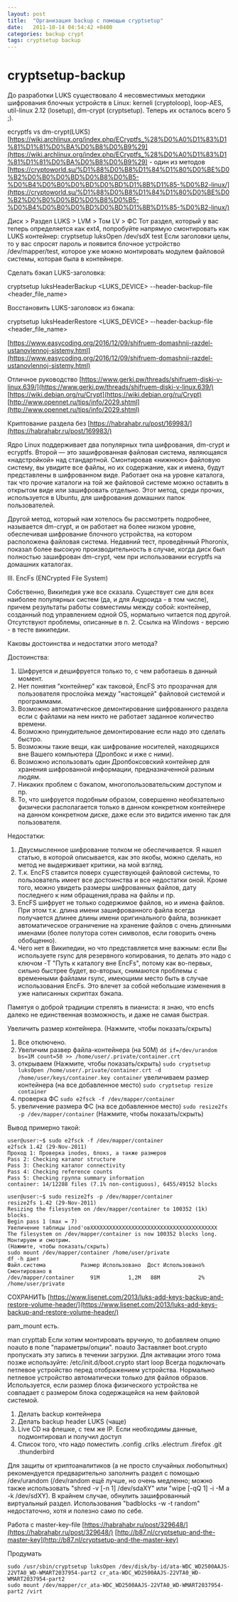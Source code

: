 ```yaml
---
layout: post
title:  "Организация backup c помощью cryptsetup"
date:   2011-10-14 04:54:42 +0400
categories: backup crypt
tags: cryptsetup backup
---
```


# cryptsetup-backup
До разработки LUKS существовало 4 несовместимых методики шифрования блочных устройств в Linux: kerneli (cryptoloop), loop-AES, util-linux 2.12 (losetup), dm-crypt (cryptsetup). Теперь их осталось всего 5 ;). 

ecryptfs vs dm-crypt(LUKS)
[https://wiki.archlinux.org/index.php/ECryptfs_%28%D0%A0%D1%83%D1%81%D1%81%D0%BA%D0%B8%D0%B9%29](https://wiki.archlinux.org/index.php/ECryptfs_%28%D0%A0%D1%83%D1%81%D1%81%D0%BA%D0%B8%D0%B9%29)  - один из методов
[https://cryptoworld.su/%D1%88%D0%B8%D1%84%D1%80%D0%BE%D0%B2%D0%B0%D0%BD%D0%B8%D0%B5-%D0%B4%D0%B0%D0%BD%D0%BD%D1%8B%D1%85-%D0%B2-linux/](https://cryptoworld.su/%D1%88%D0%B8%D1%84%D1%80%D0%BE%D0%B2%D0%B0%D0%BD%D0%B8%D0%B5-%D0%B4%D0%B0%D0%BD%D0%BD%D1%8B%D1%85-%D0%B2-linux/)

Диск > Раздел LUKS > LVM > Том LV > ФС
Тот раздел, который у вас теперь определяется как ext4, попробуйте напрямую смонтировать как LUKS контейнер: cryptsetup luksOpen /dev/sdX test
Если заголовки целы, то у вас спросят пароль и появится блочное устройство /dev/mapper/test, которое уже можно монтировать модулем файловой системы, которая была в контейнере.


Сделать бэкап LUKS-заголовка:

cryptsetup luksHeaderBackup <LUKS_DEVICE> --header-backup-file <header_file_name>

Восстановить LUKS-заголовок из бэкапа:

cryptsetup luksHeaderRestore <LUKS_DEVICE> --header-backup-file <header_file_name>



[https://www.easycoding.org/2016/12/09/shifruem-domashnij-razdel-ustanovlennoj-sistemy.html](https://www.easycoding.org/2016/12/09/shifruem-domashnij-razdel-ustanovlennoj-sistemy.html)


Отличное руководство
[https://www.gerki.pw/threads/shifruem-diski-v-linux.639/](https://www.gerki.pw/threads/shifruem-diski-v-linux.639/)
[https://wiki.debian.org/ru/Crypt](https://wiki.debian.org/ru/Crypt)
[http://www.opennet.ru/tips/info/2029.shtml](http://www.opennet.ru/tips/info/2029.shtml)

Криптование раздела без 
[https://habrahabr.ru/post/169983/](https://habrahabr.ru/post/169983/)


Ядро Linux поддерживает два популярных типа шифрования, dm-crypt и ecryptfs. Второй — это зашифрованная файловая система, являющаяся «надстройкой» над стандартной. Смонтировав «нижнюю» файловую систему, вы увидите все файлы, но их содержание, как и имена, будут представлены в шифрованном виде. Работает она на уровне каталога, так что прочие каталоги на той же файловой системе можно оставить в открытом виде или зашифровать отдельно. Этот метод, среди прочих, используется в Ubuntu, для шифрования домашних папок пользователей.

Другой метод, который нам хотелось бы рассмотреть подробнее, называется dm-crypt, и он работает на более низком уровне, обеспечивая шифрование блочного устройства, на котором расположена файловая система. Недавний тест, проведённый Phoronix, показал более высокую производительность в случае, когда диск был полностью зашифрован dm-crypt, чем при использовании ecryptfs на домашних каталогах.




III. EncFs (ENCrypted File System)

Собственно, Википедия уже все сказала. Существует сие для всех наиболее популярных систем (да, и для Андроида - в том числе), причем результаты работы совместимы между собой: контейнер, созданный под управлением одной OS, нормально читается под другой. Отсутствуют проблемы, описанные в п. 2. Ссылка на Windows - версию - в тесте википедии.

Каковы достоинства и недостатки этого метода?

Достоинства:

1. Шифруется и дешифруется только то, с чем работаешь в данный момент.
2. Нет понятия "контейнер" как таковой, EncFS это прозрачная для пользователя прослойка между "настоящей" файловой системой и программами.
3. Возможно автоматическое демонтирование шифрованного раздела если с файлами на нем никто не работает заданное количество времени.
4. Возможно принудительное демонтирование если надо это сделать быстро.
5. Возможны такие вещи, как шифрование носителей, находящихся вне Вашего компьютера (Дропбокс и иже с ними).
6. Возможно использовать один Дропбоксовский контейнер для хранения шифрованной информации, предназначенной разным людям.
7. Никаких проблем с бэкапом, многопользовательским доступом и пр.
8. То, что шифруется подобным образом, совершенно необязательно физически располагается только в данном конкретном контейнере на данном конкретном диске, даже если это видится именно так для пользователя.

Недостатки:

1. Двусмысленное шифрование толком не обеспечивается. Я нашел статью, в которой описывается, как это якобы, можно сделать, но метод не выдерживает критики, на мой взгляд.
2. Т.к. EncFS ставится поверх существующей файловой системы, то пользователь имеет все достоинства и все недостатки оной. Кроме того, можно увидеть размеры шифрованных файлов, дату последнего к ним обращения,права на файлы и пр.
3. EncFS шифрует не только содержимое файлов, но и имена файлов. При этом т.к. длина имени зашифрованного файла всегда получается длинее длины имени оригинального файла, возникает автоматическое ограничение на хранение файлов с очень длинными именами (более полутора сотен символов, если говорить очень обобщенно).
4. Чего нет в Википедии, но что представляется мне важным: если Вы используете rsync для резервного копирования, то делать это надо с ключом -T "Путь к каталогу вне EncFs", потому как во-первых, сильно быстрее будет, во-вторых, снимаются проблемы с временными файлами rsync, имеющими место быть в случае использования EncFs. Это влечет за собой небольшие изменения в уже написанных скриптах бэкапа.

Памятуя о доброй традиции стрелять в пианиста: я знаю, что encfs далеко не единственная возможность, и даже не самая быстрая. 





Увеличить размер контейнера.
(Нажмите, чтобы показать/скрыть)
   1. Все отключено.
   2. Увеличим развер файла-контейнера (на 50M)
`dd if=/dev/urandom bs=1M count=50 >> /home/user/.private/container.crt`
   3. открываем
(Нажмите, чтобы показать/скрыть)
`sudo cryptsetup luksOpen /home/user/.private/container.crt -d /home/user/keys/container.key container`
      увеличиваем размер контейнера (на все добавленное место)
`sudo cryptsetup resize container`
   4. проверка ФС
`sudo e2fsck -f /dev/mapper/container`
   5. увеличение размера ФС (на все добавленное место)
`sudo resize2fs -p /dev/mapper/container`
(Нажмите, чтобы показать/скрыть)

Вывод примерно такой:
```
user@user:~$ sudo e2fsck -f /dev/mapper/container
e2fsck 1.42 (29-Nov-2011)
Проход 1: Проверка inodes, блокs, а также размеров
Pass 2: Checking каталог structure
Pass 3: Checking каталог connectivity
Pass 4: Checking reference counts
Pass 5: Checking группа summary information
container: 14/12288 files (7.1% non-contiguous), 6455/49152 blocks

user@user:~$ sudo resize2fs -p /dev/mapper/container
resize2fs 1.42 (29-Nov-2011)
Resizing the filesystem on /dev/mapper/container to 100352 (1k) blocks.
Begin pass 1 (max = 7)
Увеличение таблицы inod'овXXXXXXXXXXXXXXXXXXXXXXXXXXXXXXXXXXXXXXXX
The filesystem on /dev/mapper/container is now 100352 blocks long.
Монтируем и смотрим.
(Нажмите, чтобы показать/скрыть)
sudo mount /dev/mapper/container /home/user/private
df -h дает
Файл.система           Размер Использовано  Дост Использовано% Cмонтировано в
/dev/mapper/container     91M         1,2M   88M            2% /home/user/private
```



СОХРАНИТЬ 
[https://www.lisenet.com/2013/luks-add-keys-backup-and-restore-volume-header/](https://www.lisenet.com/2013/luks-add-keys-backup-and-restore-volume-header/)




pam_mount есть.

man crypttab
Если хотим монтировать вручную, то добавляем опцию noauto в поле "параметры/опции". 
noauto
    Заставляет boot.crypto пропускать эту запись в течении загрузки. Для активации этого тома позже используйте: /etc/init.d/boot.crypto start <name> 
  loop
    Всегда подключать петлевое устройство перед отображением устройства. Нормально петлевое устройство автоматически только для файлов образов. Используется, если размер блока физического устройства не совпадает с размером блока содержащейся на нем файловой системой.  
    

1. Делать backup контейнера
2. Делать backup header LUKS (чаще)
3. Live CD на флешке, с тем же IP. Если необходимы данные, подмонтировал и получил доступ
3. Список того, что надо поместить
.config
.crlks
.electrum
.firefox
.git
.thunderbird


Для защиты от криптоаналитиков (а не просто случайных любопытных) рекомендуется предварительно заполнить раздел с помощью /dev/urandom (/dev/random ещё лучше, но очень медленно; можно также использовать "shred -v [-n 1] /dev/sdaXY" или "wipe [-qQ 1] -i -M a -k /dev/sdXY). В крайнем случае, обнулить зашифрованный виртуальный раздел. Использования "badblocks -w -t random" недостаточно, хотя и полезно само по себе.

Работа с master-key-file
[https://habrahabr.ru/post/329648/](https://habrahabr.ru/post/329648/)
[http://b87.nl/cryptsetup-and-the-master-key](http://b87.nl/cryptsetup-and-the-master-key)

Продумать

```
sudo /usr/sbin/cryptsetup luksOpen /dev/disk/by-id/ata-WDC_WD2500AAJS-22VTA0_WD-WMART2037954-part2 cr_ata-WDC_WD2500AAJS-22VTA0_WD-WMART2037954-part2
sudo mount /dev/mapper/cr_ata-WDC_WD2500AAJS-22VTA0_WD-WMART2037954-part2 /virt
```